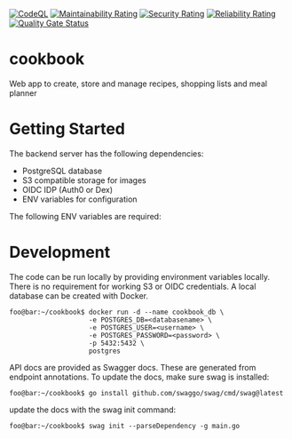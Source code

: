 

[![CodeQL](https://github.com/ihulsbus/cookbook/actions/workflows/codeql-analysis.yml/badge.svg?branch=master)](https://github.com/ihulsbus/cookbook/actions/workflows/codeql-analysis.yml)
[![Maintainability Rating](https://sonarcloud.io/api/project_badges/measure?project=ihulsbus_cookbook&metric=sqale_rating)](https://sonarcloud.io/summary/new_code?id=ihulsbus_cookbook)
[![Security Rating](https://sonarcloud.io/api/project_badges/measure?project=ihulsbus_cookbook&metric=security_rating)](https://sonarcloud.io/summary/new_code?id=ihulsbus_cookbook)
[![Reliability Rating](https://sonarcloud.io/api/project_badges/measure?project=ihulsbus_cookbook&metric=reliability_rating)](https://sonarcloud.io/summary/new_code?id=ihulsbus_cookbook)
[![Quality Gate Status](https://sonarcloud.io/api/project_badges/measure?project=ihulsbus_cookbook&metric=alert_status)](https://sonarcloud.io/summary/new_code?id=ihulsbus_cookbook)
# cookbook

Web app to create, store and manage recipes, shopping lists and meal planner

# Getting Started
The backend server has the following dependencies:
* PostgreSQL database
* S3 compatible storage for images
* OIDC IDP (Auth0 or Dex)
* ENV variables for configuration


The following ENV variables are required:

# Development
The code can be run locally by providing environment variables locally. There is no requirement for working S3 or OIDC credentials. A local database can be created with Docker. 
```console
foo@bar:~/cookbook$ docker run -d --name cookbook_db \
                    -e POSTGRES_DB=<databasename> \
                    -e POSTGRES_USER=<username> \
                    -e POSTGRES_PASSWORD=<password> \
                    -p 5432:5432 \
                    postgres
```

API docs are provided as Swagger docs. These are generated from endpoint annotations.  To update the docs, make sure swag is installed:
```console
foo@bar:~/cookbook$ go install github.com/swaggo/swag/cmd/swag@latest
```

update the docs with the swag init command:
```console
foo@bar:~/cookbook$ swag init --parseDependency -g main.go
```